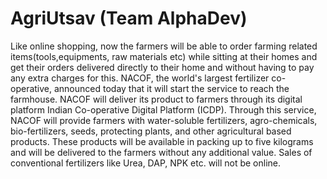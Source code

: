 # AgriUtsav (Team AlphaDev)

Like online shopping, now the farmers will be able to order farming related items(tools,equipments, raw materials etc) while sitting at their homes and get their orders delivered directly to their home and without having to pay any extra charges for this.
 NACOF, the world's largest fertilizer co-operative, announced today that it will start the service to reach the farmhouse. NACOF will deliver its product to farmers through its digital platform Indian Co-operative Digital Platform (ICDP). Through this service, NACOF will provide farmers with water-soluble fertilizers, agro-chemicals, bio-fertilizers, seeds, protecting plants, and other agricultural based products. These products will be available in packing up to five kilograms and will be delivered to the farmers without any additional value.
Sales of conventional fertilizers like Urea, DAP, NPK etc. will not be online.
